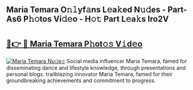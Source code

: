 ## Maria Temara O𝚗𝚕yf𝚊ns L𝚎a𝚔ed N𝚞𝚍es - Part-As6 P𝚑𝚘tos Vi𝚍𝚎o - H𝚘𝚝 Part L𝚎a𝚔s Iro2V

# <h2><a href="http://kf671mq.oniu.top/?m=Maria+Temara">🔗👉 🔴 Maria Temara P𝚑ot𝚘𝚜 V𝚒d𝚎o</a></h2>

[![Maria Temara Nu𝚍e𝚜](https://i.imgur.com/0qMVB7G.gif)](http://kf671mq.oniu.top/?m=Maria+Temara)
Social media influencer Maria Temara, famed for disseminating dance and lifestyle knowledge, through presentations and personal blogs. trailblazing innovator Maria Temara, famed for their groundbreaking achievements and commitment to progress.  
